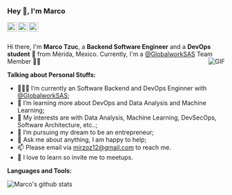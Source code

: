 ### Hey 👋, I'm Marco

<a href="https://www.linkedin.com/in/metm/">
  <img align="left" alt="Marco's LinkdeIn" width="22px" src="https://cdn.jsdelivr.net/npm/simple-icons@v3/icons/linkedin.svg" />
</a>
<a href="https://www.instagram.com/mirzoz/">
  <img align="left" alt="Marco's Instagram" width="22px" src="https://cdn.jsdelivr.net/npm/simple-icons@v3/icons/instagram.svg" />
</a>
<a href="https://www.facebook.com/mirzoz">
  <img align="left" alt="Marco's Instagram" width="22px" src="https://cdn.jsdelivr.net/npm/simple-icons@v3/icons/facebook.svg" />
</a>

<br />
<br />

Hi there, I'm **Marco Tzuc**, a **Backend Software Engineer** and a **DevOps student** 🚀 from Mérida, Mexico.
Currently, I'm a [@GlobalworkSAS](https://github.com/GlobalworkSAS)  Team Member 🙍🏽‍
  <img align="right" alt="GIF" src="https://i.pinimg.com/originals/e4/26/70/e426702edf874b181aced1e2fa5c6cde.gif" />

**Talking about Personal Stuffs:**

- 👨🏽‍💻 I’m currently an Software Backend and DevOps Enginner with [@GlobalworkSAS](https://https://github.com/GlobalworkSAS);
- 🌱 I’m learning more about DevOps and Data Analysis and Machine Learning; 
- 🤔 My interests are with Data Analysis, Machine Learning, DevSecOps, Software Architecture, etc..;
- 💼 I’m pursuing my dream to be an entrepreneur;
- 💬 Ask me about anything, I am happy to help;
- 📫 Please email via mirzoz12@gmail.com to reach me.
- 📝 I love to learn so invite me to meetups.


**Languages and Tools:**  



![Marco's github stats](https://github-readme-stats.vercel.app/api?username=mirzoz&show_icons=true&hide_border=true)

